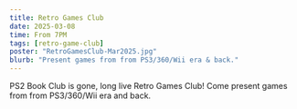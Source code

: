 ```yaml
---
title: Retro Games Club
date: 2025-03-08
time: From 7PM
tags: [retro-game-club]
poster: "RetroGamesClub-Mar2025.jpg"
blurb: "Present games from from PS3/360/Wii era & back."
---
```


PS2 Book Club is gone, long live Retro Games Club! Come present games from from PS3/360/Wii era and back.